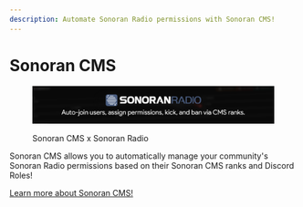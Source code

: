 ```yaml
---
description: Automate Sonoran Radio permissions with Sonoran CMS!
---
```


# Sonoran CMS

<figure><img src="../../.gitbook/assets/image (1).png" alt=""><figcaption><p>Sonoran CMS x Sonoran Radio</p></figcaption></figure>

Sonoran CMS allows you to automatically manage your community's Sonoran Radio permissions based on their Sonoran CMS ranks and Discord Roles!

[Learn more about Sonoran CMS!](https://info.sonorancms.com/integration-capabilities/sonoran-radio-sync)

